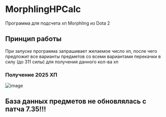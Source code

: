 # MorphlingHPCalc
Программа для подсчета хп Morphling из Dota 2

## Принцип работы
При запуске программа запрашивает желаемое число хп, после чего предложит все варианты предметов со всеми вариантами перекачки в силу (до 311 силы) для получения данного кол-ва хп

### Получение 2025 ХП
![image](https://github.com/user-attachments/assets/c8115f64-32dd-4051-b077-b768ea0c5de1)

## База данных предметов не обновлялась с патча 7.35!!!
